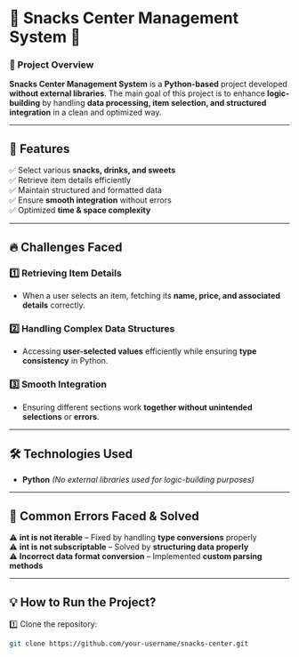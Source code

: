 # 🥪 Snacks Center Management System 🍩

### 📌 Project Overview  
**Snacks Center Management System** is a **Python-based** project developed **without external libraries**. The main goal of this project is to enhance **logic-building** by handling **data processing, item selection, and structured integration** in a clean and optimized way.  

---

## 🚀 Features  
✅ Select various **snacks, drinks, and sweets**  
✅ Retrieve item details efficiently  
✅ Maintain structured and formatted data  
✅ Ensure **smooth integration** without errors  
✅ Optimized **time & space complexity**  

---

## 🔥 Challenges Faced  
### 1️⃣ Retrieving Item Details  
- When a user selects an item, fetching its **name, price, and associated details** correctly.  

### 2️⃣ Handling Complex Data Structures  
- Accessing **user-selected values** efficiently while ensuring **type consistency** in Python.  

### 3️⃣ Smooth Integration  
- Ensuring different sections work **together without unintended selections** or **errors**.  

---

## 🛠 Technologies Used  
- **Python** *(No external libraries used for logic-building purposes)*  

---

## 🐞 Common Errors Faced & Solved  
⚠️ **int is not iterable** – Fixed by handling **type conversions** properly  
⚠️ **int is not subscriptable** – Solved by **structuring data properly**  
⚠️ **Incorrect data format conversion** – Implemented **custom parsing methods**  

---

## 💡 How to Run the Project?  
1️⃣ Clone the repository:  
```bash
git clone https://github.com/your-username/snacks-center.git

